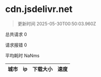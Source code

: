 
  # cdn.jsdelivr.net

  > 更新时间 2025-05-30T00:50:03.960Z
  
  总共请求 0

  请求报错 0

  平均耗时 NaNms

|城市|ip|下载大小|速度|
|-----|----------|---|---|

  